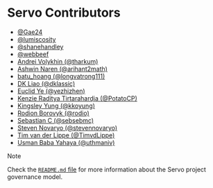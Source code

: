 # Servo Contributors

- [@Gae24](https://github.com/Gae24)
- [@lumiscosity](https://github.com/lumiscosity)
- [@shanehandley](https://github.com/shanehandley)
- [@webbeef](https://github.com/webbeef)
- [Andrei Volykhin (@tharkum)](https://github.com/tharkum)
- [Ashwin Naren (@arihant2math)](https://github.com/arihant2math)
- [batu_hoang (@longvatrong111)](https://github.com/longvatrong111)
- [DK Liao (@dklassic)](https://github.com/dklassic)
- [Euclid Ye (@yezhizhen)](https://github.com/yezhizhen)
- [Kenzie Raditya Tirtarahardja (@PotatoCP)](https://github.com/PotatoCP)
- [Kingsley Yung (@kkoyung)](https://github.com/kkoyung)
- [Rodion Borovyk (@rodio)](https://github.com/rodio)
- [Sebastian C (@sebsebmc)](https://github.com/sebsebmc)
- [Steven Novaryo (@stevennovaryo)](https://github.com/stevennovaryo)
- [Tim van der Lippe (@TimvdLippe)](https://github.com/TimvdLippe)
- [Usman Baba Yahaya (@uthmaniv)](https://github.com/uthmaniv)

> [!NOTE]
> Check the [`README.md` file](README.md) for more information about the Servo project governance model.

